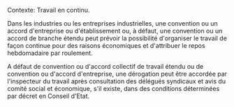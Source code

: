 Contexte: Travail en continu.

Dans les industries ou les entreprises industrielles, une convention ou un accord d'entreprise ou d'établissement ou, à défaut, une convention ou un accord de branche étendu peut prévoir la possibilité d'organiser le travail de façon continue pour des raisons économiques et d'attribuer le repos hebdomadaire par roulement.

A défaut de convention ou d'accord collectif de travail étendu ou de convention ou d'accord d'entreprise, une dérogation peut être accordée par l'inspecteur du travail après consultation des délégués syndicaux et avis du comité social et économique, s'il existe, dans des conditions déterminées par décret en Conseil d'Etat.